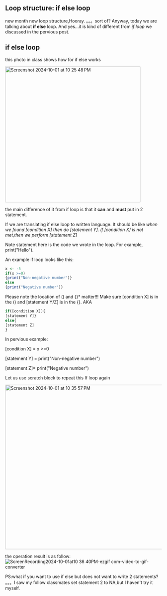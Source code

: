 ## Loop structure: if else loop
new month new loop structure,Hooray. 。。。sort of? 
Anyway, today we are talking about **if else** loop. And yes...it is kind of different from *if loop* we discussed in the pervious post.

## if else loop 
this photo in class shows how for if else works

<img width="435" alt="Screenshot 2024-10-01 at 10 25 48 PM" src="https://github.com/user-attachments/assets/7fa3b3ca-e4cd-4808-aef0-69b71ffb482b">

the main difference of it from if loop is that it **can** and **must** put in 2 statement.

If we are translating if else loop to written language. It should be like *when we found [condition X] then do [statement Y]. If [condition X] is 
not met,then we perform [statement Z]*

Note statement here is the code we wrote in the loop. For example, print("Hello").

An example if loop looks like this:
```r
x <- -5
if(x >=0)
{print("Non-negative number")}
else
{print("Negative number")} 
```
Please note the location of () and {}* matter!!! Make sure [condition X] is in the () and [statement Y/Z] is in the {}. AKA
```r
if([condition X]){
[statement Y]}
else{
[statement Z]
}
```
In pervious example:

[condition X] = x >=0

[statement Y] = print("Non-negative number")

[statement Z]= print("Negative number")

Let us use scratch block to repeat this If loop again

<img width="527" alt="Screenshot 2024-10-01 at 10 35 57 PM" src="https://github.com/user-attachments/assets/eb541a96-077c-46b7-9f18-801737f2416f">

the operation result is as follow:
![ScreenRecording2024-10-01at10 36 40PM-ezgif com-video-to-gif-converter](https://github.com/user-attachments/assets/c7fde985-ee40-42ae-880e-264945f003ad)


PS:what if you want to use if else but does not want to write 2 statements? 。。。I saw my follow classmates set 
statement 2 to NA,but I haven't try it myself. 
